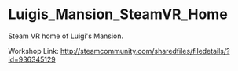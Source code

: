 # Luigis_Mansion_SteamVR_Home

Steam VR home of Luigi's Mansion.

Workshop Link: http://steamcommunity.com/sharedfiles/filedetails/?id=936345129

